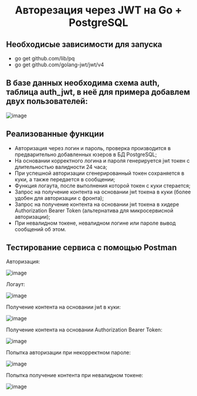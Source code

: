 <h1 align="center">Авторезация через JWT на Go + PostgreSQL</h1>

## Необходисые зависимости для запуска
- go get github.com/lib/pq
- go get github.com/golang-jwt/jwt/v4

## В базе данных необходима схема auth, таблица auth_jwt, в неё для примера добавлем двух пользователей:
![image](https://user-images.githubusercontent.com/59051004/209807039-3419c076-c165-4a7f-9548-0a65b2eb387a.png)

## Реализованные функции
- Авторизация через логин и пароль, проверка производится в предварительно добавленных юзеров в БД PostgreSQL;
- На основании корректного логина и пароля генерируется jwt токен с длительностью валидности 24 часа;
- При успешной авторизации сгенерированный токен сохраняется в куки, а также передается в сообщении;
- Функция логаута, после выполнения которой токен с куки стерается;
- Запрос на получение контента на основании jwt токена в куки (более удобен для авторизации с фронта);
- Запрос на получение контента на основании jwt токена в хидере Authorization Bearer Token (альтернатива для микросервисной авторизации);
- При невалидном токене, невалидном логине или пароле вывод сообщений об этом.

## Тестирование сервиса с помощью Postman
Авторизация:

![image](https://user-images.githubusercontent.com/59051004/209806769-1a21f57b-1e18-4cd3-95c3-a0ed8a1c61d8.png)

Логаут:

![image](https://user-images.githubusercontent.com/59051004/209807175-87020053-2131-4aa7-a641-75286f557759.png)

Получение контента на основании jwt в куки:

![image](https://user-images.githubusercontent.com/59051004/209807392-168d30b8-70bd-4778-b51d-a7553f04cecb.png)

Получение контента на основании Authorization Bearer Token:

![image](https://user-images.githubusercontent.com/59051004/209807984-9f987ba8-3982-4b89-af2b-64ced2a16c81.png)

Попытка авторизации при некорректном пароле:

![image](https://user-images.githubusercontent.com/59051004/209808315-194169a9-da95-4a4f-9c9e-7b77c8a538cb.png)

Попытка получение контента при невалидном токене:

![image](https://user-images.githubusercontent.com/59051004/209808465-95fc1261-2e8c-4512-a08d-8b08a38cd096.png)
